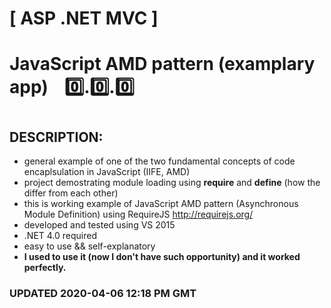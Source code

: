 # [ ASP .NET MVC ]
# JavaScript AMD pattern (examplary app) &nbsp;&nbsp;&nbsp;:zero:.:zero:.:zero:
#
#

## DESCRIPTION:
 - general example of one of the two fundamental concepts of code encaplsulation in JavaScript (IIFE, AMD)
 - project demostrating module loading using <strong>require</strong> and <strong>define</strong> (how the differ from each other)
 - this is working example of JavaScript AMD pattern (Asynchronous Module Definition) using RequireJS http://requirejs.org/
 - developed and tested using VS 2015
 - .NET 4.0 required
 - easy to use && self-explanatory
 - <strong>I used to use it (now I don't have such opportunity) and it worked perfectly. </strong>
 
### <strong>UPDATED 2020-04-06 12:18 PM GMT</strong>
